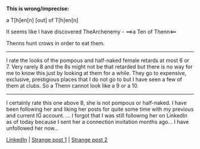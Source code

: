 **This is wrong/imprecise:**

a T[h]en[n] [out] of T[h]en[n]

It seems like I have discovered TheArchenemy - ==>a Ten of Thenn<== 

Thenns hunt crows in order to eat them.

---------

I rate the looks of the pompous and half-naked female retards at most 6 or 7. Very rarely 8 and the 8s might not be that retarded but there is no way for me to know this just by looking at them for a while. They go to expensive, exclusive, prestigious places that I do not go to but I have seen a few of them at clubs. So a Thenn cannot look like a 9 or a 10.

-----------

I certainly rate this one above 8, she is not pompous or half-naked. I have been following her and liking her posts for quite some time with my previous and current IG account. ... I forgot that I was still following her on LinkedIn as of today because I sent her a connection invitation months ago... I have unfollowed her now...

[LinkedIn](https://www.linkedin.com/in/chiara-casadei-%F0%9F%87%AE%F0%9F%87%B9-8aa5aa252/)   |    [Strange post 1](https://www.instagram.com/reel/DAYX3VyMm4y/)     |      [Strange post 2](https://www.instagram.com/reel/DAYWS_jMVsF/) 



